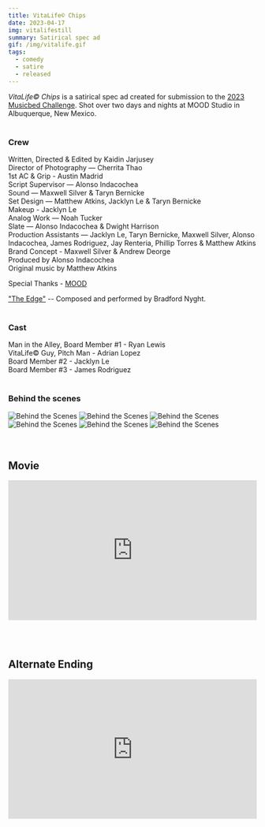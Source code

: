 ```yaml
---
title: VitaLife© Chips
date: 2023-04-17
img: vitalifestill
summary: Satirical spec ad
gif: /img/vitalife.gif
tags:
  - comedy
  - satire
  - released
---
```


_VitaLife© Chips_ is a satirical spec ad created for submission to the [2023 Musicbed Challenge](https://www.youtube.com/watch?v=o87H-Lnoy4U). Shot over two days and nights at MOOD Studio in Albuquerque, New Mexico.
</br>
</br>

### Crew

Written, Directed & Edited by Kaidin Jarjusey</br>
Director of Photography — Cherrita Thao</br>
1st AC & Grip - Austin Madrid</br>
Script Supervisor — Alonso Indacochea</br>
Sound — Maxwell Silver & Taryn Bernicke</br>
Set Design — Matthew Atkins, Jacklyn Le & Taryn Bernicke</br>
Makeup - Jacklyn Le</br>
Analog Work — Noah Tucker</br>
Slate — Alonso Indacochea & Dwight Harrison</br>
Production Assistants — Jacklyn Le, Taryn Bernicke, Maxwell Silver, Alonso Indacochea, James Rodriguez, Jay Renteria, Phillip Torres & Matthew Atkins</br>
Brand Concept - Maxwell Silver & Andrew Deorge</br>
Produced by Alonso Indacochea</br>
Original music by Matthew Atkins

Special Thanks - <a href="https://allthingsmood.com" target="_blank">MOOD</a>

["The Edge"](https://www.musicbed.com/songs/the-edge/62175) -- Composed and performed by Bradford Nyght.</br>
</br>

### Cast

Man in the Alley, Board Member #1 - Ryan Lewis</br>
VitaLife© Guy, Pitch Man - Adrian Lopez</br>
Board Member #2 - Jacklyn Le</br>
Board Member #3 - James Rodriguez</br>
</br>

### Behind the scenes

<div class="row g-2">
  <div class="col-lg-6 col-md-12 mb-6 mb-lg-0">
    <img src="/img/vita_life/behind_1.jpg" class="w-100 shadow-1-strong rounded mb-2" alt="Behind the Scenes">
    <img src="/img/vita_life/behind_2.jpg" class="w-100 shadow-1-strong rounded mb-2" alt="Behind the Scenes">
    <img src="/img/vita_life/behind_3.jpg" class="w-100 shadow-1-strong rounded mb-2" alt="Behind the Scenes">
  </div>
  <div class="col-lg-6 mb-6 mb-lg-0">
    <img src="/img/vita_life/behind_4.jpg" class="w-100 shadow-1-strong rounded mb-2" alt="Behind the Scenes">
    <img src="/img/vita_life/behind_5.jpg" class="w-100 shadow-1-strong rounded mb-2" alt="Behind the Scenes">
    <img src="/img/vita_life/behind_6.jpg" class="w-100 shadow-1-strong rounded mb-2" alt="Behind the Scenes">
  </div>
</div>
<br><br>

## Movie

<style>.embed-container { position: relative; padding-bottom: 56.25%; height: 0; overflow: hidden; max-width: 100%; } .embed-container iframe, .embed-container object, .embed-container embed { position: absolute; top: 0; left: 0; width: 100%; height: 100%; }</style><div class='embed-container'><iframe width="100%" height="400vh" src="https://www.youtube.com/embed/rAeSdcI_L3A" title="YouTube video player" frameborder="0" allow="accelerometer; autoplay; clipboard-write; encrypted-media; gyroscope; picture-in-picture" allowfullscreen></iframe></div>
</br></br>

## Alternate Ending

<style>.embed-container { position: relative; padding-bottom: 56.25%; height: 0; overflow: hidden; max-width: 100%; } .embed-container iframe, .embed-container object, .embed-container embed { position: absolute; top: 0; left: 0; width: 100%; height: 100%; }</style><div class='embed-container'><iframe width="100%" height="400vh" src="https://www.youtube.com/embed/1KoyUJ0QEso" title="YouTube video player" frameborder="0" allow="accelerometer; autoplay; clipboard-write; encrypted-media; gyroscope; picture-in-picture" allowfullscreen></iframe></div>